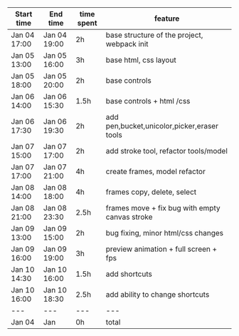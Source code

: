 | Start time   | End time     | time spent | feature                                        |
| ------------ | ------------ | ---------- | ---------------------------------------------- |
| Jan 04 17:00 | Jan 04 19:00 | 2h         | base structure of the project, webpack init    |
| Jan 05 13:00 | Jan 05 16:00 | 3h         | base html, css layout                          |
| Jan 05 18:00 | Jan 05 20:00 | 2h         | base controls                                  |
| Jan 06 14:00 | Jan 06 15:30 | 1.5h       | base controls + html /css                      |
| Jan 06 17:30 | Jan 06 19:30 | 2h         | add pen,bucket,unicolor,picker,eraser tools    |
| Jan 07 15:00 | Jan 07 17:00 | 2h         | add stroke tool, refactor tools/model          |
| Jan 07 17:00 | Jan 07 21:00 | 4h         | create frames, model refactor                  |
| Jan 08 14:00 | Jan 08 18:00 | 4h         | frames copy, delete, select                    |
| Jan 08 21:00 | Jan 08 23:30 | 2.5h       | frames move + fix bug with empty canvas stroke |
| Jan 09 13:00 | Jan 09 15:00 | 2h         | bug fixing, minor html/css changes             |
| Jan 09 16:00 | Jan 09 19:00 | 3h         | preview animation + full screen + fps          |
| Jan 10 14:30 | Jan 10 16:00 | 1.5h       | add shortcuts                                  |
| Jan 10 16:00 | Jan 10 18:30 | 2.5h       | add ability to change shortcuts                |
| ---          | ---          | ---        | ---                                            |
| Jan 04       | Jan          | 0h         | total                                          |
